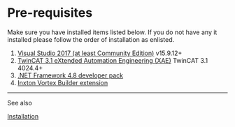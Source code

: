 # Pre-requisites

Make sure you have installed items listed below. If you do not have any it installed please follow the order of installation as enlisted.

1. [Visual Studio 2017 (at least Community Edition)](https://visualstudio.microsoft.com/vs/older-downloads/) v15.9.12+
1. [TwinCAT 3.1 eXtended Automation Engineering (XAE)](https://www.beckhoff.com/english.asp?download/tc3-downloads.htm) TwinCAT 3.1 4024.4+
1. [.NET Framework 4.8 developer pack](https://dotnet.microsoft.com/download/dotnet-framework/thank-you/net48-developer-pack-offline-installer)
1. [Inxton Vortex Builder extension](https://marketplace.visualstudio.com/items?itemName=Inxton.InxtonVortexBuilderExtensionPre)

-------
See also

[Installation](INSTALLATION.md)
